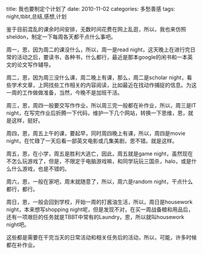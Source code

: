 title: 我也要制定个计划了
date: 2010-11-02
categories: 多愁善感
tags: night,tbbt,总结,感想,计划

鉴于目前混乱的课余时间安排，无数时间花费在网上乱逛，所以，我也来仿照sheldon，制定一下每周各天都干点什么事吧。

周一，恩，因为周二的课没什么，所以，周一是read night，这天晚上在进行完日常的活动之后，要读书，各种书，什么都行，最近是那本google的闲书和一本英文的论文写作辅导。

周二，恩，因为周三没什么课，周二晚上有课，那么，周二是scholar night，看些学术文章，上网找些工作相关的内容阅读，比如最近在找动作捕捉的信息。为这一周的工作做做准备，当然，今晚不是加班干活。

周三，恩，周四一般要交写作作业，所以周三完一般都在补作业，所以，周三是IT night，在写完作业后折腾一下代码，维护一下几个网站，转换一下思维，恩，就是这样，挺好。

周四，恩，周五上午的课，要起早，同时周四晚上有课，所以，周四是movie night，在忙碌了一天后看一部英文电影或几集美剧，恩不错。就是这样。

周五，恩，在小学，周五是胜利大逃亡，因此，周五就是game night，虽然现在不怎么玩游戏了，但是，不限定于电脑游戏嘛，和同学玩玩三国杀，halo，或是什么什么游戏，也是不错的。

周六，恩，一般在家吧，周末就随意了，所以，周六是random night，干点什么都行，都行。

周日，恩，一般会回到学校，开始一周的打酱油生活，所以，周日是housework night，本来想写shopping night呢，但是发现不对，在买一周战备粮和用品后，还有一项艰巨的任务就是TBBT中常有的Laundry，恩，所以就叫housework night吧。

这些都是需要在干完当天的日常活动和相关任务后的活动，所以，可能，许多时候都在补作业。
